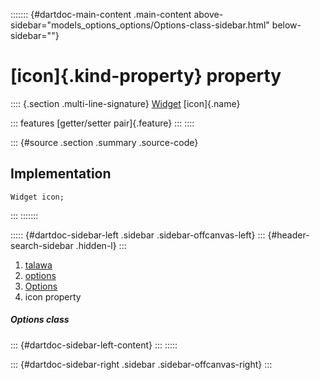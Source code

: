 ::::::: {#dartdoc-main-content .main-content above-sidebar="models_options_options/Options-class-sidebar.html" below-sidebar=""}
<div>

# [icon]{.kind-property} property

</div>

:::: {.section .multi-line-signature}
[Widget](https://api.flutter.dev/flutter/widgets/Widget-class.html)
[icon]{.name}

::: features
[getter/setter pair]{.feature}
:::
::::

::: {#source .section .summary .source-code}
## Implementation

``` language-dart
Widget icon;
```
:::
:::::::

::::: {#dartdoc-sidebar-left .sidebar .sidebar-offcanvas-left}
::: {#header-search-sidebar .hidden-l}
:::

1.  [talawa](../../index.html)
2.  [options](../../models_options_options/)
3.  [Options](../../models_options_options/Options-class.html)
4.  icon property

##### Options class

::: {#dartdoc-sidebar-left-content}
:::
:::::

::: {#dartdoc-sidebar-right .sidebar .sidebar-offcanvas-right}
:::
